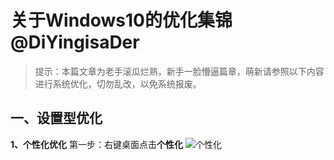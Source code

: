 # 关于Windows10的优化集锦 @DiYingisaDer 
> 提示：本篇文章为老手滚瓜烂熟，新手一脸懵逼篇章，萌新请参照以下内容进行系统优化，切勿乱改，以免系统报废。

## 一、设置型优化
**1、个性化优化**
    第一步：右键桌面点击**个性化**
![个性化](https://github.com/DiYingisaDer/zang_diying.github.io/assets/125773452/e55e172e-0569-48ba-998f-425b822d1325)
